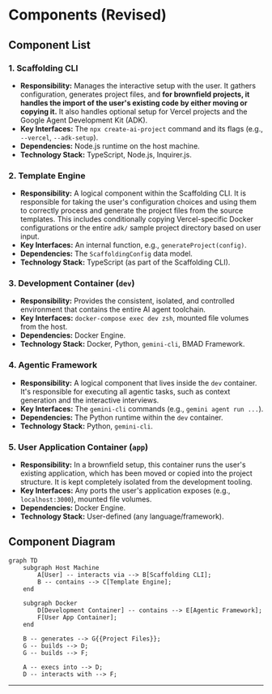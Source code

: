 # Components (Revised)

## Component List

### 1. Scaffolding CLI

*   **Responsibility:** Manages the interactive setup with the user. It gathers configuration, generates project files, and **for brownfield projects, it handles the import of the user's existing code by either moving or copying it.** It also handles optional setup for Vercel projects and the Google Agent Development Kit (ADK).
*   **Key Interfaces:** The `npx create-ai-project` command and its flags (e.g., `--vercel`, `--adk-setup`).
*   **Dependencies:** Node.js runtime on the host machine.
*   **Technology Stack:** TypeScript, Node.js, Inquirer.js.

### 2. Template Engine

*   **Responsibility:** A logical component within the Scaffolding CLI. It is responsible for taking the user's configuration choices and using them to correctly process and generate the project files from the source templates. This includes conditionally copying Vercel-specific Docker configurations or the entire `adk/` sample project directory based on user input.
*   **Key Interfaces:** An internal function, e.g., `generateProject(config)`.
*   **Dependencies:** The `ScaffoldingConfig` data model.
*   **Technology Stack:** TypeScript (as part of the Scaffolding CLI).

### 3. Development Container (`dev`)

*   **Responsibility:** Provides the consistent, isolated, and controlled environment that contains the entire AI agent toolchain.
*   **Key Interfaces:** `docker-compose exec dev zsh`, mounted file volumes from the host.
*   **Dependencies:** Docker Engine.
*   **Technology Stack:** Docker, Python, `gemini-cli`, BMAD Framework.

### 4. Agentic Framework

*   **Responsibility:** A logical component that lives inside the `dev` container. It's responsible for executing all agentic tasks, such as context generation and the interactive interviews.
*   **Key Interfaces:** The `gemini-cli` commands (e.g., `gemini agent run ...`).
*   **Dependencies:** The Python runtime within the `dev` container.
*   **Technology Stack:** Python, `gemini-cli`.

### 5. User Application Container (`app`)

*   **Responsibility:** In a brownfield setup, this container runs the user's existing application, which has been moved or copied into the project structure. It is kept completely isolated from the development tooling.
*   **Key Interfaces:** Any ports the user's application exposes (e.g., `localhost:3000`), mounted file volumes.
*   **Dependencies:** Docker Engine.
*   **Technology Stack:** User-defined (any language/framework).

## Component Diagram

```mermaid
graph TD
    subgraph Host Machine
        A[User] -- interacts via --> B[Scaffolding CLI];
        B -- contains --> C[Template Engine];
    end

    subgraph Docker
        D[Development Container] -- contains --> E[Agentic Framework];
        F[User App Container];
    end

    B -- generates --> G{{Project Files}};
    G -- builds --> D;
    G -- builds --> F;
    
    A -- execs into --> D;
    D -- interacts with --> F;

```

---
